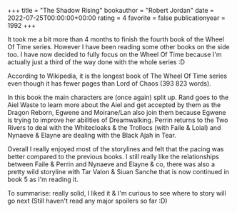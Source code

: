 +++
title = "The Shadow Rising"
bookauthor = "Robert Jordan"
date = 2022-07-25T00:00:00+00:00
rating = 4
favorite = false
publicationyear = 1992
+++

It took me a bit more than 4 months to finish the fourth book of the Wheel Of Time series. However I have been reading some other books on the side too. I have now decided to fully focus on the Wheel Of Time because I'm actually just a third of the way done with the whole series :D

According to Wikipedia, it is the longest book of The Wheel Of Time series even though it has fewer pages than Lord of Chaos (393 823 words).

In this book the main characters are (once again) split up. Rand goes to the Aiel Waste to learn more about the Aiel and get accepted by them as the Dragon Reborn, Egwene and Moirane/Lan also join them because Egwene is trying to improve her abilities of Dreamwalking. Perrin returns to the Two Rivers to deal with the Whitecloaks & the Trollocs (with Faile & Loial) and Nynaeve & Elayne are dealing with the Black Ajah in Tear.

Overall I really enjoyed most of the storylines and felt that the pacing was better compared to the previous books. I still really like the relationships between Faile & Perrin and Nynaeve and Elayne & co, there was also a pretty wild storyline with Tar Valon & Siuan Sanche that is now continued in book 5 as I'm reading it.

To summarise: really solid, I liked it & I'm curious to see where to story will go next (Still haven't read any major spoilers so far :D)